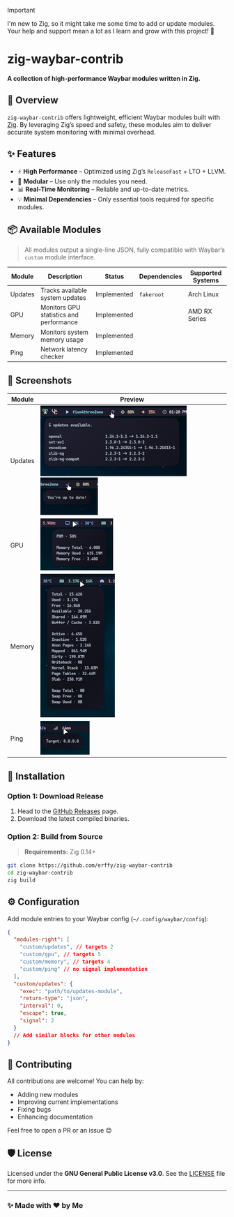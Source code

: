> [!IMPORTANT]
> I'm new to Zig, so it might take me some time to add or update modules. Your help and support mean a lot as I learn and grow with this project! 🥰

# zig-waybar-contrib

**A collection of high-performance Waybar modules written in Zig.**

## 🚀 Overview

`zig-waybar-contrib` offers lightweight, efficient Waybar modules built with [Zig](https://ziglang.org/). By leveraging Zig’s speed and safety, these modules aim to deliver accurate system monitoring with minimal overhead.

## ✨ Features

- ⚡ **High Performance** – Optimized using Zig’s `ReleaseFast` + LTO + LLVM.
- 🧩 **Modular** – Use only the modules you need.
- 📊 **Real-Time Monitoring** – Reliable and up-to-date metrics.
- 💡 **Minimal Dependencies** – Only essential tools required for specific modules.

## 📦 Available Modules

> All modules output a single-line JSON, fully compatible with Waybar’s `custom` module interface.

| Module  | Description                               | Status           | Dependencies                 | Supported Systems        |
|---------|-------------------------------------------|------------------|------------------------------|--------------------------|
| Updates | Tracks available system updates           | Implemented      | `fakeroot`                   | Arch Linux               |
| GPU     | Monitors GPU statistics and performance   | Implemented      |                              | AMD RX Series            |
| Memory  | Monitors system memory usage              | Implemented      |                              |                          |
| Ping    | Network latency checker                   | Implemented      |                              |                          |

## 📸 Screenshots

| Module  | Preview                                                                        |
|---------|--------------------------------------------------------------------------------|
| Updates | ![](assets/updates_available.png) ![](assets/updates_noupdate.png)             |
| GPU     | ![](assets/gpu.png)                                                            |
| Memory  | ![](assets/memory.png)                                                         |
| Ping    | ![](assets/ping.png)                                                           |

## 🔧 Installation

### Option 1: Download Release

1. Head to the [GitHub Releases](https://github.com/erffy/zig-waybar-contrib/releases) page.
2. Download the latest compiled binaries.

### Option 2: Build from Source

> **Requirements:** Zig 0.14+

```bash
git clone https://github.com/erffy/zig-waybar-contrib
cd zig-waybar-contrib
zig build
```

## ⚙️ Configuration

Add module entries to your Waybar config (`~/.config/waybar/config`):

```json
{
  "modules-right": [
    "custom/updates", // targets 2
    "custom/gpu", // targets 5
    "custom/memory", // targets 4
    "custom/ping" // no signal implementation
  ],
  "custom/updates": {
    "exec": "path/to/updates-module",
    "return-type": "json",
    "interval": 0,
    "escape": true,
    "signal": 2
  }
  // Add similar blocks for other modules
}
```

## 🤝 Contributing

All contributions are welcome! You can help by:

- Adding new modules
- Improving current implementations
- Fixing bugs
- Enhancing documentation

Feel free to open a PR or an issue 😊

## 🛡️ License

Licensed under the **GNU General Public License v3.0**. See the [LICENSE](./LICENSE) file for more info.

---

### ✨ Made with ❤️ by Me
